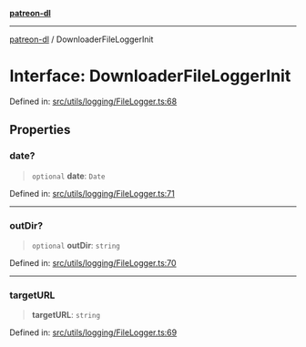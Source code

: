 [**patreon-dl**](../README.md)

***

[patreon-dl](../README.md) / DownloaderFileLoggerInit

# Interface: DownloaderFileLoggerInit

Defined in: [src/utils/logging/FileLogger.ts:68](https://github.com/patrickkfkan/patreon-dl/blob/4add035452a0337eb07608bde52caecf1dcf43e7/src/utils/logging/FileLogger.ts#L68)

## Properties

### date?

> `optional` **date**: `Date`

Defined in: [src/utils/logging/FileLogger.ts:71](https://github.com/patrickkfkan/patreon-dl/blob/4add035452a0337eb07608bde52caecf1dcf43e7/src/utils/logging/FileLogger.ts#L71)

***

### outDir?

> `optional` **outDir**: `string`

Defined in: [src/utils/logging/FileLogger.ts:70](https://github.com/patrickkfkan/patreon-dl/blob/4add035452a0337eb07608bde52caecf1dcf43e7/src/utils/logging/FileLogger.ts#L70)

***

### targetURL

> **targetURL**: `string`

Defined in: [src/utils/logging/FileLogger.ts:69](https://github.com/patrickkfkan/patreon-dl/blob/4add035452a0337eb07608bde52caecf1dcf43e7/src/utils/logging/FileLogger.ts#L69)
